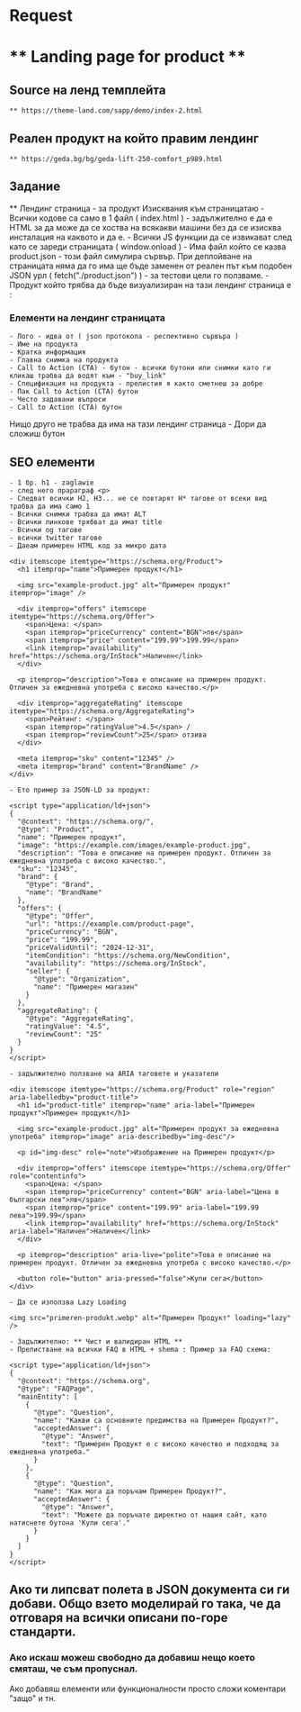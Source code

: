 # Request
# ** Landing page for product **



## Source на ленд темплейта
	** https://theme-land.com/sapp/demo/index-2.html

## Реален продукт на който правим лендинг
	** https://geda.bg/bg/geda-lift-250-comfort_p989.html


## Задание
** Лендинг страница - за продукт
Изисквания към страницатаю
	- Всички кодове са само в 1 файл ( index.html ) - задължително е да е HTML за да може да се хоства на всякакви машини без да се изисква инсталация на каквото и да е.
	- Всички JS функции да се извикават след като се зареди страницата ( window.onload ) 
	- Има файл който се казва product.json - този файл симулира сървър. При деплойване на страницата няма да го има ще бъде заменен от реален път към подобен JSON урл ( fetch("./product.json") ) - за тестови цели го ползваме.
	- Продукт който трябва да бъде визуализиран на тази лендинг страница е : 
 

 ### Елементи на лендинг страницата 
	- Лого - идва от ( json протокола - респективно сървъра )
	- Име на продукта
	- Кратка информация
	- Главна снимка на продукта
	- Call to Action (CTA) - бутон - всички бутони или снимки като ги кликаш трабва да водят към - "buy_link"
	- Спецификация на продукта - прелистия я както сметнеш за добре
	- Пак Call to Action (CTA) бутон
	- Често задавани въпроси
	- Call to Action (CTA) бутон

Нищо друго не трабва да има на тази лендинг страница - Дори да сложиш бутон 

## SEO елементи
	- 1 бр. h1 - zaglawie
	- след него прараграф <р>
	- Следват всички H2, H3... не се повтарят H* тагове от всеки вид трабва да има само 1
	- Всички снимки трабва да имат ALT
	- Всички линкове трябват да имат title 
	- Всички og тагове
	- всички twitter тагове
	- Даеам примерен HTML код за микро дата
  
```
<div itemscope itemtype="https://schema.org/Product">
  <h1 itemprop="name">Примерен продукт</h1>
  
  <img src="example-product.jpg" alt="Примерен продукт" itemprop="image" />
  
  <div itemprop="offers" itemscope itemtype="https://schema.org/Offer">
    <span>Цена: </span>
    <span itemprop="priceCurrency" content="BGN">лв</span>
    <span itemprop="price" content="199.99">199.99</span>
    <link itemprop="availability" href="https://schema.org/InStock">Наличен</link>
  </div>
  
  <p itemprop="description">Това е описание на примерен продукт. Отличен за ежедневна употреба с високо качество.</p>

  <div itemprop="aggregateRating" itemscope itemtype="https://schema.org/AggregateRating">
    <span>Рейтинг: </span>
    <span itemprop="ratingValue">4.5</span> / 
    <span itemprop="reviewCount">25</span> отзива
  </div>

  <meta itemprop="sku" content="12345" />
  <meta itemprop="brand" content="BrandName" />
</div>
```
	- Ето пример за JSON-LD за продукт:
```
<script type="application/ld+json">
{
  "@context": "https://schema.org/",
  "@type": "Product",
  "name": "Примерен продукт",
  "image": "https://example.com/images/example-product.jpg",
  "description": "Това е описание на примерен продукт. Отличен за ежедневна употреба с високо качество.",
  "sku": "12345",
  "brand": {
    "@type": "Brand",
    "name": "BrandName"
  },
  "offers": {
    "@type": "Offer",
    "url": "https://example.com/product-page",
    "priceCurrency": "BGN",
    "price": "199.99",
    "priceValidUntil": "2024-12-31",
    "itemCondition": "https://schema.org/NewCondition",
    "availability": "https://schema.org/InStock",
    "seller": {
      "@type": "Organization",
      "name": "Примерен магазин"
    }
  },
  "aggregateRating": {
    "@type": "AggregateRating",
    "ratingValue": "4.5",
    "reviewCount": "25"
  }
}
</script>
```
	- задължително ползване на ARIA таговете и указатели
```
<div itemscope itemtype="https://schema.org/Product" role="region" aria-labelledby="product-title">
  <h1 id="product-title" itemprop="name" aria-label="Примерен продукт">Примерен продукт</h1>
  
  <img src="example-product.jpg" alt="Примерен продукт за ежедневна употреба" itemprop="image" aria-describedby="img-desc"/>
  
  <p id="img-desc" role="note">Изображение на Примерен продукт</p>

  <div itemprop="offers" itemscope itemtype="https://schema.org/Offer" role="contentinfo">
    <span>Цена: </span>
    <span itemprop="priceCurrency" content="BGN" aria-label="Цена в български лев">лв</span>
    <span itemprop="price" content="199.99" aria-label="199.99 лева">199.99</span>
    <link itemprop="availability" href="https://schema.org/InStock" aria-label="Наличен">Наличен</link>
  </div>
  
  <p itemprop="description" aria-live="polite">Това е описание на примерен продукт. Отличен за ежедневна употреба с високо качество.</p>

  <button role="button" aria-pressed="false">Купи сега</button>
</div>
```
	- Да се използва Lazy Loading 
```
<img src="primeren-produkt.webp" alt="Примерен Продукт" loading="lazy" />
```
	- Задължително: ** Чист и валидиран HTML **
	- Прелистване на всички FAQ в HTML + shema : Пример за FAQ схема:
```
<script type="application/ld+json">
{
  "@context": "https://schema.org",
  "@type": "FAQPage",
  "mainEntity": [
    {
      "@type": "Question",
      "name": "Какви са основните предимства на Примерен Продукт?",
      "acceptedAnswer": {
        "@type": "Answer",
        "text": "Примерен Продукт е с високо качество и подходящ за ежедневна употреба."
      }
    },
    {
      "@type": "Question",
      "name": "Как мога да поръчам Примерен Продукт?",
      "acceptedAnswer": {
        "@type": "Answer",
        "text": "Можете да поръчате директно от нашия сайт, като натиснете бутона 'Купи сега'."
      }
    }
  ]
}
</script>
```

## Ако ти липсват полета в JSON документа си ги добави. Общо взето моделирай го така, че да отговаря на всички описани по-горе стандарти.

### Ако искаш можеш свободно да добавиш нещо което смяташ, че съм пропуснал.
Ако добавяш елементи или функционалности просто сложи коментари "защо" и тн.